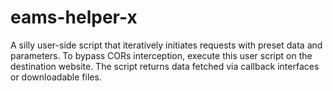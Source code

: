 # eams-helper-x
A silly user-side script that iteratively initiates requests with preset data and parameters. To bypass CORs interception, execute this user script on the destination website. The script returns data fetched via callback interfaces or downloadable files.
